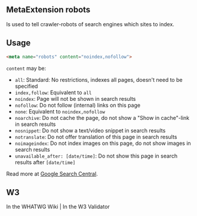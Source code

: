 ## MetaExtension robots

Is used to tell crawler-robots of search engines which sites to index.

## Usage

````html
<meta name="robots" content="noindex,nofollow">
````

`content` may be:

* `all`: Standard: No restrictions, indexes all pages, doesn't need to be specified
* `index,follow`: Equivalent to `all`
* `noindex`: Page will not be shown in search results
* `nofollow`: Do not follow (internal) links on this page
* `none`: Equivalent to `noindex,nofollow`
* `noarchive`: Do not cache the page, do not show a "Show in cache"-link in search results
* `nosnippet`: Do not show a text/video snippet in search results
* `notranslate`: Do not offer translation of this page in search results
* `noimageindex`: Do not index images on this page, do not show images in search results
* `unavailable_after: [date/time]`: Do not show this page in search results after `[date/time]`

Read more at [Google Search Central](https://developers.google.com/search/docs/advanced/robots/robots_meta_tag#directives).

## W3

<i class="fas fa-check"></i> In the WHATWG Wiki | <i class="fas fa-check"></i> In the W3 Validator